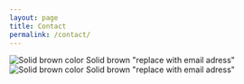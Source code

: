 ```yaml
---
layout: page
title: Contact
permalink: /contact/
---
```


<img src="../assets/brown.png" class="about-page-image" alt="Solid brown color" />
Solid brown
"replace with email adress"
<br>

<img src="../assets/brown.png" class="about-page-image" alt="Solid brown color" />
Solid brown
"replace with email adress"
<br>
